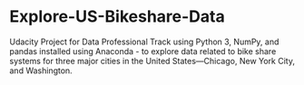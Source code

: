 # Explore-US-Bikeshare-Data
Udacity Project for Data Professional Track using Python 3, NumPy, and pandas installed using Anaconda - to explore data related to bike share systems for three major cities in the United States—Chicago, New York City, and Washington. 
